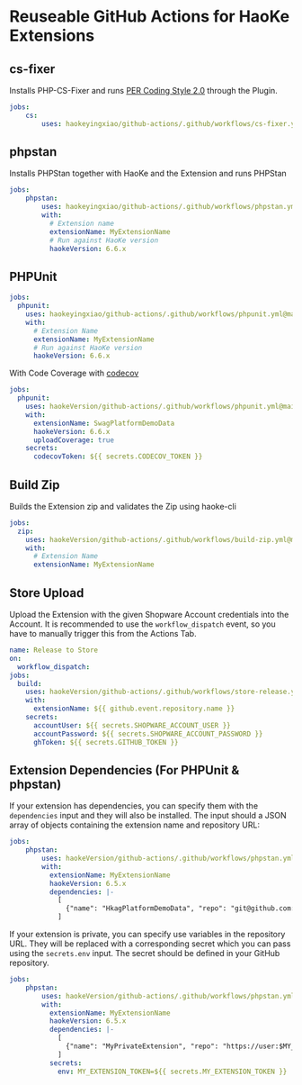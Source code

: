 # Reuseable GitHub Actions for HaoKe Extensions

## cs-fixer

Installs PHP-CS-Fixer and runs [PER Coding Style 2.0](https://www.php-fig.org/per/coding-style/) through the Plugin.

```yaml
jobs:
    cs:
        uses: haokeyingxiao/github-actions/.github/workflows/cs-fixer.yml@main
```

## phpstan

Installs PHPStan together with HaoKe and the Extension and runs PHPStan

```yaml
jobs:
    phpstan:
        uses: haokeyingxiao/github-actions/.github/workflows/phpstan.yml@main
        with:
          # Extension name
          extensionName: MyExtensionName
          # Run against HaoKe version
          haokeVersion: 6.6.x
```

## PHPUnit

```yaml
jobs:
  phpunit:
    uses: haokeyingxiao/github-actions/.github/workflows/phpunit.yml@main
    with:
      # Extension Name
      extensionName: MyExtensionName
      # Run against HaoKe version
      haokeVersion: 6.6.x
```

With Code Coverage with [codecov](https://about.codecov.io/)

```yaml
jobs:
  phpunit:
    uses: haokeVersion/github-actions/.github/workflows/phpunit.yml@main
    with:
      extensionName: SwagPlatformDemoData
      haokeVersion: 6.6.x
      uploadCoverage: true
    secrets:
      codecovToken: ${{ secrets.CODECOV_TOKEN }}
```

## Build Zip

Builds the Extension zip and validates the Zip using haoke-cli

```yaml
jobs:
  zip:
    uses: haokeVersion/github-actions/.github/workflows/build-zip.yml@main
    with:
      # Extension Name
      extensionName: MyExtensionName
```

## Store Upload

Upload the Extension with the given Shopware Account credentials into the Account. It is recommended to use the `workflow_dispatch` event, so you have to manually trigger this from the Actions Tab.

```yaml
name: Release to Store
on:
  workflow_dispatch:
jobs:
  build:
    uses: haokeVersion/github-actions/.github/workflows/store-release.yml@main
    with:
      extensionName: ${{ github.event.repository.name }}
    secrets:
      accountUser: ${{ secrets.SHOPWARE_ACCOUNT_USER }}
      accountPassword: ${{ secrets.SHOPWARE_ACCOUNT_PASSWORD }}
      ghToken: ${{ secrets.GITHUB_TOKEN }}
```

## Extension Dependencies (For PHPUnit & phpstan)

If your extension has dependencies, you can specify them with the `dependencies` input and they will also be installed. The
input should a JSON array of objects containing the extension name and repository URL:

```yaml
jobs:
    phpstan:
        uses: haokeVersion/github-actions/.github/workflows/phpstan.yml@main
        with:
          extensionName: MyExtensionName
          haokeVersion: 6.5.x
          dependencies: |-
            [
              {"name": "HkagPlatformDemoData", "repo": "git@github.com:haokeVersion/HkagPlatformDemoData.git"}
            ]
```

If your extension is private, you can specify use variables in the repository URL. They will be replaced with a corresponding secret which you can pass using the `secrets.env` input.
The secret should be defined in your GitHub repository.

```yaml
jobs:
    phpstan:
        uses: haokeVersion/github-actions/.github/workflows/phpstan.yml@main
        with:
          extensionName: MyExtensionName
          haokeVersion: 6.5.x
          dependencies: |-
            [
              {"name": "MyPrivateExtension", "repo": "https://user:$MY_EXTENSION_TOKEN@gitlab.domain.com/org/my-extension.git"}
            ]
          secrets:
            env: MY_EXTENSION_TOKEN=${{ secrets.MY_EXTENSION_TOKEN }}
```